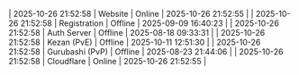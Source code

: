 | 2025-10-26 21:52:58 | Website | Online | 2025-10-26 21:52:55 |
| 2025-10-26 21:52:58 | Registration | Offline | 2025-09-09 16:40:23 |
| 2025-10-26 21:52:58 | Auth Server | Offline | 2025-08-18 09:33:31 |
| 2025-10-26 21:52:58 | Kezan (PvE) | Offline | 2025-10-11 12:51:30 |
| 2025-10-26 21:52:58 | Gurubashi (PvP) | Offline | 2025-08-23 21:44:06 |
| 2025-10-26 21:52:58 | Cloudflare | Online | 2025-10-26 21:52:55 |
